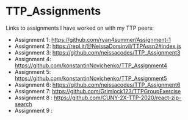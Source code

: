 # TTP_Assignments


Links to assignments I have worked on with my TTP peers:
  - Assignment 1: https://github.com/ryan4summer/Assignment-1
  - Assignment 2: https://repl.it/@NeissaDorsinvil/TTPAssn2#index.js
  - Assignment 3: https://github.com/neissacodes/TTP_Assignment3
  - Assignment 4: https://github.com/konstantinNovichenko/TTP_Assignment4
  - Assignment 5: https://github.com/konstantinNovichenko/TTP_Assignment5
  - Assignment 6: https://github.com/neissacodes/TTP_Assignment6
  - Assignment 7: https://github.com/Grimlock123/TTPGroupExercise
  - Assignment 8 : https://github.com/CUNY-2X-TTP-2020/react-zip-search
  - Assignment 9 : 
